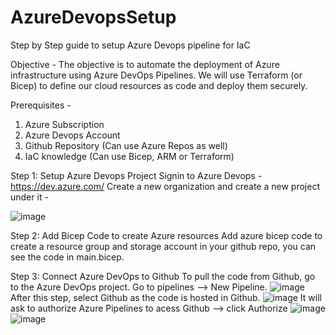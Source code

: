 # AzureDevopsSetup
Step by Step guide to setup Azure Devops pipeline for IaC

Objective - The objective is to automate the deployment of Azure infrastructure using Azure DevOps Pipelines. We will use Terraform (or Bicep) to define our cloud resources as code and deploy them securely.

Prerequisites - 
1. Azure Subscription
2. Azure Devops Account
3. Github Repository (Can use Azure Repos as well)
4. IaC knowledge (Can use Bicep, ARM or Terraform)

Step 1: Setup Azure Devops Project
Signin to Azure Devops - https://dev.azure.com/
   Create a new organization and create a new project under it -

![image](https://github.com/user-attachments/assets/d3dca975-ee7d-4e1d-a75a-da8c337deac8)

Step 2: Add Bicep Code to create Azure resources
Add azure bicep code to create a resource group and storage account in your github repo, you can see the code in main.bicep.

Step 3: Connect Azure DevOps to Github
To pull the code from Github, go to the Azure  DevOps project. Go to pipelines --> New Pipeline.
![image](https://github.com/user-attachments/assets/716e0ce1-224a-41ed-80b8-340be3da4585)
After this step, select Github as the code is hosted in Github.
![image](https://github.com/user-attachments/assets/456ea399-be20-4566-9b50-732e4069629f)
It will ask to authorize Azure Pipelines to acess Github --> click Authorize
![image](https://github.com/user-attachments/assets/787eeeea-dd89-4ca5-afdb-f39d6d14b2d5)
![image](https://github.com/user-attachments/assets/b1f82cd5-6a23-40ef-ac90-a790df15f6c4)
